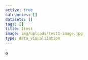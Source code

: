 ```yaml
---
active: true
categories: []
datasets: []
tags: []
title: 1test
image: img/uploads/test1-image.jpg
type: data_visualization
---
```

a